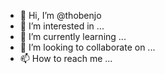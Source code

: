 - 👋 Hi, I’m @thobenjo
- 👀 I’m interested in ...
- 🌱 I’m currently learning ...
- 💞️ I’m looking to collaborate on ...
- 📫 How to reach me ...

<!---
thobenjo/thobenjo is a ✨ special ✨ repository because its `README.md` (this file) appears on your GitHub profile.
You can click the Preview link to take a look at your changes.
--->
